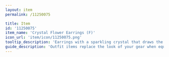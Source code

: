 ```yaml
---
layout: item
permalink: /11250075

title: Item
id: '11250075'
item_name: 'Crystal Flower Earrings (F)'
icon_url: 'item/icon/11250075.png'
tooltip_description: 'Earrings with a sparkling crystal that draws the eye.'
guide_description: 'Outfit items replace the look of your gear when equipped.'
---
```

